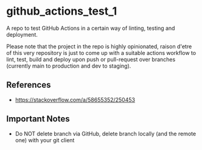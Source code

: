 # github_actions_test_1

A repo to test GitHub Actions in a certain way of linting, testing and deployment.

Please note that the project in the repo is highly opinionated, raison d'etre of this very repository is just to come up with a suitable actions workflow to lint, test, build and deploy upon push or pull-request over branches (currently main to production and dev to staging).

## References

* https://stackoverflow.com/a/58655352/250453

## Important Notes

* Do NOT delete branch via GitHub, delete branch locally (and the remote one) with your git client
